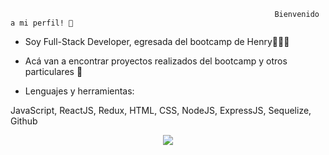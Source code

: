                                                                Bienvenido a mi perfil! 👋

 * Soy Full-Stack Developer, egresada del bootcamp de Henry👩🏻‍💻

 * Acá van a encontrar proyectos realizados del bootcamp y otros particulares 👀
 
 * Lenguajes y herramientas:
 
  JavaScript, ReactJS, Redux, HTML, CSS, NodeJS, ExpressJS, Sequelize, Github
  
  <p align="center">
  <a href="https://skillicons.dev">
    <img src="https://skillicons.dev/icons?i=js,react,redux,html,css,nodejs,sequelize,github " />
  </a>
</p>
  
  
  
  

<!--
**faatiiponce/faatiiponce** is a ✨ _special_ ✨ repository because its `README.md` (this file) appears on your GitHub profile.

Here are some ideas to get you started:

- 🔭 I’m currently working on ...
- 🌱 I’m currently learning ...
- 👯 I’m looking to collaborate on ...
- 🤔 I’m looking for help with ...
- 💬 Ask me about ...
- 📫 How to reach me: ...
- 😄 Pronouns: ...
- ⚡ Fun fact: ...
-->
